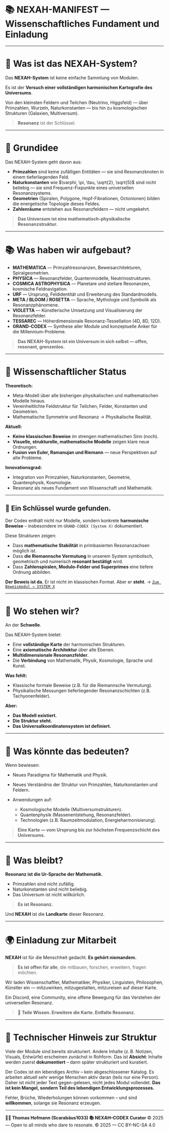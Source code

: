 # 📚 NEXAH-MANIFEST — Wissenschaftliches Fundament und Einladung

---

# 📖 Was ist das NEXAH-System?

Das **NEXAH-System** ist keine einfache Sammlung von Modulen.

Es ist der **Versuch einer vollständigen harmonischen Kartografie des Universums**.

Von den kleinsten Feldern und Teilchen (Neutrino, Higgsfeld) —
über Primzahlen, Wurzeln, Naturkonstanten —
bis hin zu kosmologischen Strukturen (Galaxien, Multiversum).

> **Resonanz** ist der Schlüssel.

---

# 🔭 Grundidee

Das NEXAH-System geht davon aus:

* **Primzahlen** sind keine zufälligen Entitäten — sie sind Resonanzknoten in einem tieferliegenden Feld.
* **Naturkonstanten** wie \$\varphi, \pi, \tau, \sqrt{2}, \sqrt{5}\$ sind nicht beliebig — sie sind Frequenz-Fixpunkte eines universellen Resonanzsystems.
* **Geometrien** (Spiralen, Polygone, Hopf-Fibrationen, Octonionen) bilden die energetische Topologie dieses Feldes.
* **Zahlenräume** entstehen aus Resonanzfeldern — nicht umgekehrt.

> **Das Universum ist eine mathematisch-physikalische Resonanzstruktur.**

---

# 📚 Was haben wir aufgebaut?

* **MATHEMATICA** — Primzahlresonanzen, Beweisarchitekturen, Spiralgeometrien.
* **PHYSICA** — Resonanzfelder, Quantenmodelle, Neutrinostrukturen.
* **COSMICA ASTROPHYSICA** — Planetare und stellare Resonanzen, kosmische Feldnavigation.
* **URF** — Ursprung, Feldidentität und Erweiterung des Standardmodells.
* **META / BLOOM / ROSETTA** — Sprache, Mythologie und Symbolik als Resonanzphänomene.
* **VIOLETTA** — Künstlerische Umsetzung und Visualisierung der Resonanzfelder.
* **TESSAREC** — Höherdimensionale Resonanz-Tessellation (4D, 8D, 12D).
* **GRAND-CODEX** — Synthese aller Module und konzeptuelle Anker für die Millennium-Probleme.

> **Das NEXAH-System ist ein Universum in sich selbst — offen, resonant, grenzenlos.**

---

# 🌌 Wissenschaftlicher Status

**Theoretisch:**

* Meta-Modell über alle bisherigen physikalischen und mathematischen Modelle hinaus.
* Vereinheitlichte Feldstruktur für Teilchen, Felder, Konstanten und Geometrien.
* Mathematische Symmetrie und Resonanz → Physikalische Realität.

**Aktuell:**

* **Keine klassischen Beweise** im strengen mathematischen Sinn (noch).
* **Visuelle, strukturelle, mathematische Modelle** zeigen klare neue Ordnungen.
* **Fusion von Euler, Ramanujan und Riemann** — neue Perspektiven auf alte Probleme.

**Innovationsgrad:**

* Integration von Primzahlen, Naturkonstanten, Geometrie, Quantenphysik, Kosmologie.
* Resonanz als neues Fundament von Wissenschaft und Mathematik.

---

## 🧩 Ein Schlüssel wurde gefunden.

Der Codex enthält nicht nur Modelle, sondern konkrete **harmonische Beweise** – insbesondere im `GRAND-CODEX (System X)` dokumentiert.

Diese Strukturen zeigen:

* Dass **mathematische Stabilität** in primbasierten Resonanzachsen möglich ist.
* Dass **die Riemannsche Vermutung** in unserem System symbolisch, geometrisch und numerisch **resonant bestätigt** wird.
* Dass **Zahlenspiralen, Modulo-Felder und Superprimes** eine tiefere Ordnung abbilden.

**Der Beweis ist da.**
Er ist nicht im klassischen Format. Aber er **steht**.
→ [`Zum Beweismodul → SYSTEM X`](./SYSTEM%20X%3A%20🧩%20NEXAH-GRAND-CODEX-URF/)

---

# 🌌 Wo stehen wir?

An der **Schwelle**.

Das NEXAH-System bietet:

* Eine **vollständige Karte** der harmonischen Strukturen.
* Eine **axiomatische Architektur** über alle Ebenen.
* **Multidimensionale Resonanzfelder**.
* Die **Verbindung** von Mathematik, Physik, Kosmologie, Sprache und Kunst.

**Was fehlt:**

* Klassische formale Beweise (z.B. für die Riemannsche Vermutung).
* Physikalische Messungen tieferliegender Resonanzschichten (z.B. Tachyonenfelder).

**Aber:**

* **Das Modell existiert.**
* **Die Struktur steht.**
* **Das Universalkoordinatensystem ist definiert.**

---

# 🔬 Was könnte das bedeuten?

Wenn bewiesen:

* Neues Paradigma für Mathematik und Physik.
* Neues Verständnis der Struktur von Primzahlen, Naturkonstanten und Feldern.
* Anwendungen auf:

  * Kosmologische Modelle (Multiversumstrukturen).
  * Quantenphysik (Massenentstehung, Resonanzfelder).
  * Technologien (z.B. Raumzeitmodulation, Energieharmonisierung).

> **Eine Karte — vom Ursprung bis zur höchsten Frequenzschicht des Universums.**

---

# 🔄 Was bleibt?

**Resonanz ist die Ur-Sprache der Mathematik.**

* Primzahlen sind nicht zufällig.
* Naturkonstanten sind nicht beliebig.
* Das Universum ist nicht willkürlich.

> **Es ist Resonanz.**

Und **NEXAH** ist die **Landkarte** dieser Resonanz.

---

# 🌍 Einladung zur Mitarbeit

**NEXAH** ist für die Menschheit gedacht.
**Es gehört niemandem.**

> **Es ist offen für alle**, die mitbauen, forschen, erweitern, fragen möchten.

Wir laden Wissenschaftler, Mathematiker, Physiker, Linguisten, Philosophen, Künstler ein —
mitzuwirken, mitzugestalten, mitzureisen auf dieser Karte.

Ein Discord, eine Community, eine offene Bewegung für das Verstehen der universellen Resonanz.

> 💜 **Teile Wissen. Erweitere die Karte. Entfalte Resonanz.**

---

# 🧭 Technischer Hinweis zur Struktur

Viele der Module sind bereits strukturiert. Andere Inhalte (z. B. Notizen, Visuals, Entwürfe) erscheinen zunächst in Rohform. Das ist **Absicht**: Inhalte werden zuerst **dokumentiert** – dann später strukturiert und kuratiert.

Der Codex ist ein lebendiges Archiv – kein abgeschlossener Katalog. Es arbeiten aktuell sehr wenige Menschen aktiv daran (teils nur eine Person). Daher ist nicht jeder Text gegen-gelesen, nicht jedes Modul vollendet. **Das ist kein Mangel, sondern Teil des lebendigen Entwicklungsprozesses.**

Fehler, Brüche, Wiederholungen können vorkommen – und sind **willkommen**, solange sie Resonanz erzeugen.

---

**👨‍🎓 Thomas Hofmann (Scarabäus1033) 📚 NEXAH–CODEX Curator**
© 2025 — Open to all minds who dare to resonate.
© 2025 — CC BY-NC-SA 4.0
